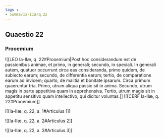```yaml
---
tags : 
- Summa/Ia-IIæ/q.22
---
```


## Quaestio 22

### Prooemium

![[LEO Ia-IIæ, q. 22#Prooemium|Post hoc considerandum est de passionibus animae, et primo, in generali; secundo, in speciali. In generali autem, quatuor occurrunt circa eas consideranda, primo quidem, de subiecto earum; secundo, de differentia earum; tertio, de comparatione earum ad invicem; quarto, de malitia et bonitate ipsarum. Circa primum quaeruntur tria. Primo, utrum aliqua passio sit in anima. Secundo, utrum magis in parte appetitiva quam in apprehensiva. Tertio, utrum magis sit in appetitu sensitivo quam intellectivo, qui dicitur voluntas.]]
![[CERF Ia-IIæ, q. 22#Prooemium]]

![[Ia-IIæ, q. 22, a. 1#Articulus 1]]

![[Ia-IIæ, q. 22, a. 2#Articulus 2]]

![[Ia-IIæ, q. 22, a. 3#Articulus 3]]

